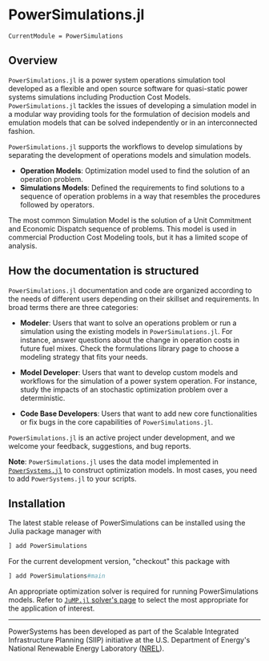 # PowerSimulations.jl

```@meta
CurrentModule = PowerSimulations
```

## Overview

`PowerSimulations.jl` is a power system operations simulation tool developed as a flexible and open source software for quasi-static power systems simulations including Production Cost Models. `PowerSimulations.jl` tackles the issues of developing a simulation model in a modular way providing tools for the formulation of decision models and emulation models that can be solved independently or in an interconnected fashion.

`PowerSimulations.jl` supports the workflows to develop simulations by separating the development
of operations models and simulation models.

- **Operation Models**: Optimization model used to find the solution of an operation problem.
- **Simulations Models**: Defined the requirements to find solutions to a sequence of operation problems in a way that resembles the procedures followed by operators.

The most common Simulation Model is the solution of a Unit Commitment and Economic Dispatch sequence of problems. This model is used in commercial Production Cost Modeling tools, but it has a limited scope of analysis.

## How the documentation is structured

`PowerSimulations.jl` documentation and code are organized according to the needs of different users depending on their skillset and requirements. In broad terms there are three categories:

- **Modeler**: Users that want to solve an operations problem or run a simulation using the existing models in `PowerSimulations.jl`. For instance, answer questions about the change in operation costs in future fuel mixes. Check the formulations library page to choose a modeling strategy that fits your needs.

- **Model Developer**: Users that want to develop custom models and workflows for the simulation of a power system operation. For instance, study the impacts of an stochastic optimization problem over a deterministic.

- **Code Base Developers**: Users that want to add new core functionalities or fix bugs in the core capabilities of `PowerSimulations.jl`.

`PowerSimulations.jl` is an active project under development, and we welcome your feedback,
suggestions, and bug reports.

**Note**: `PowerSimulations.jl` uses the data model implemented in [`PowerSystems.jl`](https://github.com/NREL-Sienna/PowerSystems.jl)
to construct optimization models. In most cases, you need to add `PowerSystems.jl` to your scripts.

## Installation

The latest stable release of PowerSimulations can be installed using the Julia package manager with

```julia
] add PowerSimulations
```

For the current development version, "checkout" this package with

```julia
] add PowerSimulations#main
```

An appropriate optimization solver is required for running PowerSimulations models. Refer to [`JuMP.jl` solver's page](https://jump.dev/JuMP.jl/stable/installation/#Install-a-solver) to select the most appropriate for the application of interest.

------------
PowerSystems has been developed as part of the Scalable Integrated Infrastructure Planning
(SIIP) initiative at the U.S. Department of Energy's National Renewable Energy
Laboratory ([NREL](https://www.nrel.gov/)).
